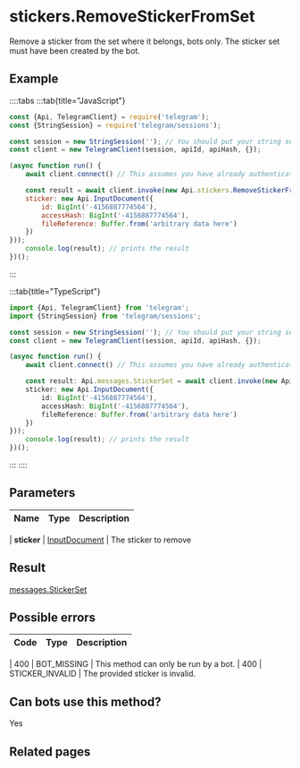 # stickers.RemoveStickerFromSet

Remove a sticker from the set where it belongs, bots only. The sticker set must have been created by the bot.



## Example

::::tabs
:::tab{title="JavaScript"}
```js
const {Api, TelegramClient} = require('telegram');
const {StringSession} = require('telegram/sessions');

const session = new StringSession(''); // You should put your string session here
const client = new TelegramClient(session, apiId, apiHash, {});

(async function run() {
    await client.connect() // This assumes you have already authenticated with .start()

    const result = await client.invoke(new Api.stickers.RemoveStickerFromSet({
    sticker: new Api.InputDocument({
        id: BigInt('-4156887774564'),
        accessHash: BigInt('-4156887774564'),
        fileReference: Buffer.from('arbitrary data here')
    })
}));
    console.log(result); // prints the result
})();
```
:::

:::tab{title="TypeScript"}
```ts
import {Api, TelegramClient} from 'telegram';
import {StringSession} from 'telegram/sessions';

const session = new StringSession(''); // You should put your string session here
const client = new TelegramClient(session, apiId, apiHash, {});

(async function run() {
    await client.connect() // This assumes you have already authenticated with .start()

    const result: Api.messages.StickerSet = await client.invoke(new Api.stickers.RemoveStickerFromSet({
    sticker: new Api.InputDocument({
        id: BigInt('-4156887774564'),
        accessHash: BigInt('-4156887774564'),
        fileReference: Buffer.from('arbitrary data here')
    })
}));
    console.log(result); // prints the result
})();
```
:::
::::



## Parameters

| Name | Type | Description |
| :--: | ---- | ----------- |

| **sticker** | [InputDocument](https://core.telegram.org/type/InputDocument) | The sticker to remove 


## Result

[messages.StickerSet](https://core.telegram.org/type/messages.StickerSet)



## Possible errors

| Code | Type | Description |
| :--: | ---- | ----------- |

| 400 | BOT\_MISSING | This method can only be run by a bot. 
| 400 | STICKER\_INVALID | The provided sticker is invalid. 


## Can bots use this method?

Yes

## Related pages


